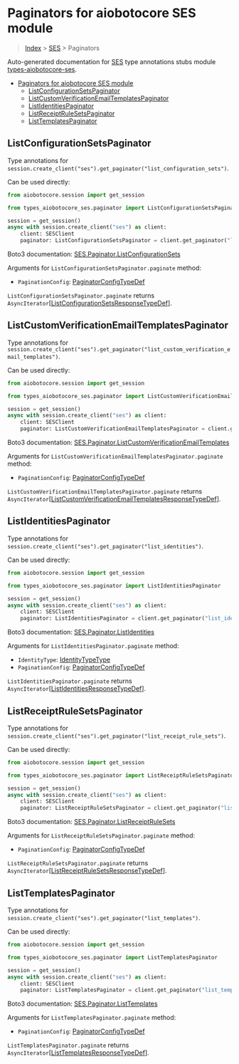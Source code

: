 <a id="paginators-for-aiobotocore-ses-module"></a>

# Paginators for aiobotocore SES module

> [Index](../README.md) > [SES](./README.md) > Paginators

Auto-generated documentation for
[SES](https://boto3.amazonaws.com/v1/documentation/api/latest/reference/services/ses.html#SES)
type annotations stubs module
[types-aiobotocore-ses](https://pypi.org/project/types-aiobotocore-ses/).

- [Paginators for aiobotocore SES module](#paginators-for-aiobotocore-ses-module)
  - [ListConfigurationSetsPaginator](#listconfigurationsetspaginator)
  - [ListCustomVerificationEmailTemplatesPaginator](#listcustomverificationemailtemplatespaginator)
  - [ListIdentitiesPaginator](#listidentitiespaginator)
  - [ListReceiptRuleSetsPaginator](#listreceiptrulesetspaginator)
  - [ListTemplatesPaginator](#listtemplatespaginator)

<a id="listconfigurationsetspaginator"></a>

## ListConfigurationSetsPaginator

Type annotations for
`session.create_client("ses").get_paginator("list_configuration_sets")`.

Can be used directly:

```python
from aiobotocore.session import get_session

from types_aiobotocore_ses.paginator import ListConfigurationSetsPaginator

session = get_session()
async with session.create_client("ses") as client:
    client: SESClient
    paginator: ListConfigurationSetsPaginator = client.get_paginator("list_configuration_sets")
```

Boto3 documentation:
[SES.Paginator.ListConfigurationSets](https://boto3.amazonaws.com/v1/documentation/api/latest/reference/services/ses.html#SES.Paginator.ListConfigurationSets)

Arguments for `ListConfigurationSetsPaginator.paginate` method:

- `PaginationConfig`:
  [PaginatorConfigTypeDef](./type_defs.md#paginatorconfigtypedef)

`ListConfigurationSetsPaginator.paginate` returns
`AsyncIterator`\[[ListConfigurationSetsResponseTypeDef](./type_defs.md#listconfigurationsetsresponsetypedef)\].

<a id="listcustomverificationemailtemplatespaginator"></a>

## ListCustomVerificationEmailTemplatesPaginator

Type annotations for
`session.create_client("ses").get_paginator("list_custom_verification_email_templates")`.

Can be used directly:

```python
from aiobotocore.session import get_session

from types_aiobotocore_ses.paginator import ListCustomVerificationEmailTemplatesPaginator

session = get_session()
async with session.create_client("ses") as client:
    client: SESClient
    paginator: ListCustomVerificationEmailTemplatesPaginator = client.get_paginator("list_custom_verification_email_templates")
```

Boto3 documentation:
[SES.Paginator.ListCustomVerificationEmailTemplates](https://boto3.amazonaws.com/v1/documentation/api/latest/reference/services/ses.html#SES.Paginator.ListCustomVerificationEmailTemplates)

Arguments for `ListCustomVerificationEmailTemplatesPaginator.paginate` method:

- `PaginationConfig`:
  [PaginatorConfigTypeDef](./type_defs.md#paginatorconfigtypedef)

`ListCustomVerificationEmailTemplatesPaginator.paginate` returns
`AsyncIterator`\[[ListCustomVerificationEmailTemplatesResponseTypeDef](./type_defs.md#listcustomverificationemailtemplatesresponsetypedef)\].

<a id="listidentitiespaginator"></a>

## ListIdentitiesPaginator

Type annotations for
`session.create_client("ses").get_paginator("list_identities")`.

Can be used directly:

```python
from aiobotocore.session import get_session

from types_aiobotocore_ses.paginator import ListIdentitiesPaginator

session = get_session()
async with session.create_client("ses") as client:
    client: SESClient
    paginator: ListIdentitiesPaginator = client.get_paginator("list_identities")
```

Boto3 documentation:
[SES.Paginator.ListIdentities](https://boto3.amazonaws.com/v1/documentation/api/latest/reference/services/ses.html#SES.Paginator.ListIdentities)

Arguments for `ListIdentitiesPaginator.paginate` method:

- `IdentityType`: [IdentityTypeType](./literals.md#identitytypetype)
- `PaginationConfig`:
  [PaginatorConfigTypeDef](./type_defs.md#paginatorconfigtypedef)

`ListIdentitiesPaginator.paginate` returns
`AsyncIterator`\[[ListIdentitiesResponseTypeDef](./type_defs.md#listidentitiesresponsetypedef)\].

<a id="listreceiptrulesetspaginator"></a>

## ListReceiptRuleSetsPaginator

Type annotations for
`session.create_client("ses").get_paginator("list_receipt_rule_sets")`.

Can be used directly:

```python
from aiobotocore.session import get_session

from types_aiobotocore_ses.paginator import ListReceiptRuleSetsPaginator

session = get_session()
async with session.create_client("ses") as client:
    client: SESClient
    paginator: ListReceiptRuleSetsPaginator = client.get_paginator("list_receipt_rule_sets")
```

Boto3 documentation:
[SES.Paginator.ListReceiptRuleSets](https://boto3.amazonaws.com/v1/documentation/api/latest/reference/services/ses.html#SES.Paginator.ListReceiptRuleSets)

Arguments for `ListReceiptRuleSetsPaginator.paginate` method:

- `PaginationConfig`:
  [PaginatorConfigTypeDef](./type_defs.md#paginatorconfigtypedef)

`ListReceiptRuleSetsPaginator.paginate` returns
`AsyncIterator`\[[ListReceiptRuleSetsResponseTypeDef](./type_defs.md#listreceiptrulesetsresponsetypedef)\].

<a id="listtemplatespaginator"></a>

## ListTemplatesPaginator

Type annotations for
`session.create_client("ses").get_paginator("list_templates")`.

Can be used directly:

```python
from aiobotocore.session import get_session

from types_aiobotocore_ses.paginator import ListTemplatesPaginator

session = get_session()
async with session.create_client("ses") as client:
    client: SESClient
    paginator: ListTemplatesPaginator = client.get_paginator("list_templates")
```

Boto3 documentation:
[SES.Paginator.ListTemplates](https://boto3.amazonaws.com/v1/documentation/api/latest/reference/services/ses.html#SES.Paginator.ListTemplates)

Arguments for `ListTemplatesPaginator.paginate` method:

- `PaginationConfig`:
  [PaginatorConfigTypeDef](./type_defs.md#paginatorconfigtypedef)

`ListTemplatesPaginator.paginate` returns
`AsyncIterator`\[[ListTemplatesResponseTypeDef](./type_defs.md#listtemplatesresponsetypedef)\].
